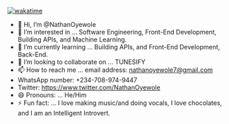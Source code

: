 [![wakatime](https://wakatime.com/badge/user/018d6ff5-521f-45a3-8076-844d41751c14.svg)](https://wakatime.com/@018d6ff5-521f-45a3-8076-844d41751c14)


- 👋 Hi, I’m @NathanOyewole
- 👀 I’m interested in ... Software Engineering, Front-End Development, Building APIs, and Machine Learning. 
- 🌱 I’m currently learning ... Building APIs, and Front-End Development, Back-End. 
- 💞️ I’m looking to collaborate on ... TUNESIFY  
- 📫 How to reach me ... email address: nathanoyewole7@gmail.com
- WhatsApp number: +234-708-974-9447
- Twitter: https://www.twitter.com/NathanOyewole
- 😄 Pronouns: ... He/Him
- ⚡ Fun fact: ... I love making music/and doing vocals, I love chocolates, and I am an Intelligent Introvert. 

<!---
NathanOyewole/NathanOyewole is a ✨ special ✨ repository because its `README.md` (this file) appears on your GitHub profile.
You can click the Preview link to take a look at your changes.
--->
